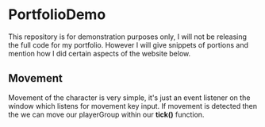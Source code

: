 # PortfolioDemo
This repository is for demonstration purposes only, I will not be releasing the full code for my portfolio. However I will give snippets of portions and mention how I did certain aspects of the website below.

## Movement
Movement of the character is very simple, it's just an event listener on the window which listens for movement key input. If movement is detected then the we can move our playerGroup within our **tick()** function. 
